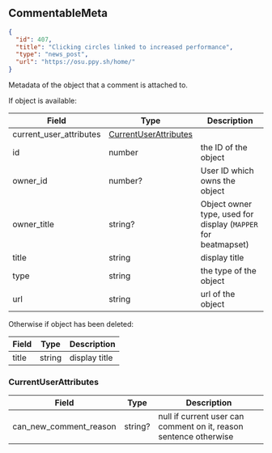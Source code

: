 ## CommentableMeta
```json
{
  "id": 407,
  "title": "Clicking circles linked to increased performance",
  "type": "news_post",
  "url": "https://osu.ppy.sh/home/"
}
```

Metadata of the object that a comment is attached to.

If object is available:

Field                   | Type                                                               | Description
----------------------- | ------------------------------------------------------------------ | ------------------
current_user_attributes | [CurrentUserAttributes](#commentable-meta-current-user-attributes) | |
id                      | number                                                             | the ID of the object
owner_id                | number?                                                            | User ID which owns the object
owner_title             | string?                                                            | Object owner type, used for display (`MAPPER` for beatmapset)
title                   | string                                                             | display title
type                    | string                                                             | the type of the object
url                     | string                                                             | url of the object

Otherwise if object has been deleted:

Field | Type   | Description
----- | ------ | ------------------
title | string | display title


<div id="commentable-meta-current-user-attributes"></div>

### CurrentUserAttributes

Field                  | Type    | Description
---------------------- | ------- | -----------
can_new_comment_reason | string? | null if current user can comment on it, reason sentence otherwise
